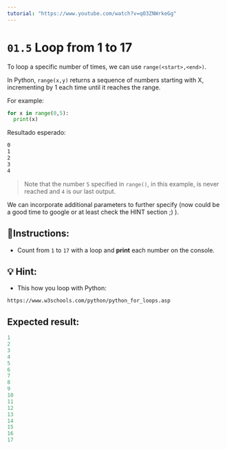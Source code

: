 ```yaml
---
tutorial: "https://www.youtube.com/watch?v=qO3ZNWrkeGg"
---
```


# `01.5` Loop from 1 to 17

To loop a specific number of times, we can use `range(<start>,<end>)`. 

In Python, `range(x,y)` returns a sequence of numbers starting with X, incrementing by 1 each time until it reaches the range. 

For example:

```python
for x in range(0,5):
  print(x)
```

Resultado esperado:

```md
0
1
2
3
4
```

> Note that the number `5` specified in `range()`, in this example, is never reached and `4` is our last output. 

We can incorporate additional parameters to further specify (now could be a good time to google or at least check the HINT section ;) ).

## 📝Instructions:

+ Count from `1` to `17` with a loop and **print** each number on the console.

## 💡 Hint:

+  This how you loop with Python:

`https://www.w3schools.com/python/python_for_loops.asp`

## Expected result:

```py
1
2
3
4
5
6
7
8
9
10
11
12
13
14
15
16
17
```
